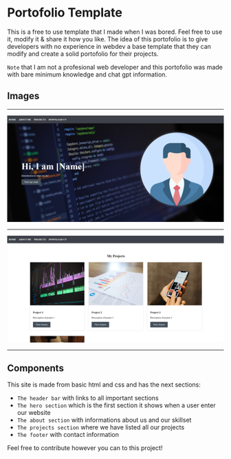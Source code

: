 
# Portofolio Template

This is a free to use template that I made when I was bored. Feel free to use it, modify it & share it how you like. The idea of this portofolio is to give developers with no experience in webdev a base template that they can modify and create a solid portofolio for their projects.

`Note` that I am not a profesional web developer and this portofolio was made with bare minimum knowledge and chat gpt
information.

## Images
---
![Img1](Site-1.png)

---
![Img1](Site-2.png)

---

## Components

This site is made from basic html and css and has the next sections:

- `The header bar` with links to all important sections
- `The hero section` which is the first section it shows when a user enter our website
- `The about section` with informations about us and our skillset
- `The projects section` where we have listed all our projects
- `The footer` with contact information

Feel free to contribute however you can to this project!